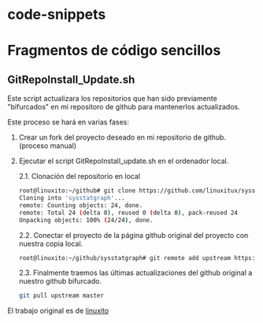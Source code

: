 # code-snippets
# Fragmentos de código sencillos

## GitRepoInstall_Update.sh

Este script actualizara los repositorios que han sido previamente "bifurcados" en mi repositoro de github para mantenerlos actualizados.

Este proceso se hará en varias fases:

1. Crear un fork del proyecto deseado en mi repositorio de github. (proceso manual)

2. Ejecutar el script GitRepoInstall_update.sh en el ordenador local.

    2.1. Clonación del repositorio en local
    ```bash
    root@linuxito:~/github# git clone https://github.com/linuxitux/sysstatgraph.git
    Cloning into 'sysstatgraph'...
    remote: Counting objects: 24, done.
    remote: Total 24 (delta 0), reused 0 (delta 0), pack-reused 24
    Unpacking objects: 100% (24/24), done.
    ```
    2.2. Conectar el proyecto de la página github original del proyecto con nuestra copia local.
    ```bash
    root@linuxito:~/github/sysstatgraph# git remote add upstream https://github.com/magnetikonline/sysstatgraph.git
    ```
    2.3. Finalmente traemos las últimas actualizaciones del github original a nuestro github bifurcado.
    ```bash
    git pull upstream master
    ```

El trabajo original es de [linuxito](https://www.linuxito.com/programacion/890-como-mantener-tu-fork-sincronizado-con-upstream-en-git)